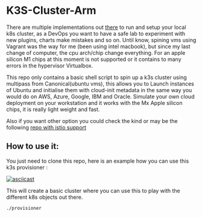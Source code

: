 # K3S-Cluster-Arm
There are multiple implementations out [there](https://github.com/rootsongjc/kubernetes-vagrant-centos-cluster) to run and setup your local k8s cluster, as a DevOps you want to have a safe lab to experiment with new plugins, charts make mistakes and so on. Until know, spining vms using Vagrant was the way for me (been using intel macbook), but since my last change of computer, the cpu arch/chip change everything. For an apple silicon M1 chips at this moment is not supported or it contains to many errors in the hypervisor Virtualbox.

This repo only contains a basic shell script to spin up a k3s cluster using multipass from Canonical(ubuntu vms), this allows you to Launch instances of Ubuntu and initialise them with cloud-init metadata in the same way you would do on AWS, Azure, Google, IBM and Oracle. Simulate your own cloud deployment on your workstation and it works with the Mx Apple silicon chips, it is really light weight and fast.

Also if you want other option you could check the kind or may be the following  [repo with istio support](https://github.com/rootsongjc/cloud-native-sandbox)

## How to use it:
You just need to clone this repo, here is an example how you can use this k3s provisioner :

[![asciicast](https://asciinema.org/a/Am6Cxfrj3VZBUF2xSNicNV6NI.svg)](https://asciinema.org/a/Am6Cxfrj3VZBUF2xSNicNV6NI)

This will create a basic cluster where you can use this to play with the different k8s objects out there.

```shell
./provisioner
```


